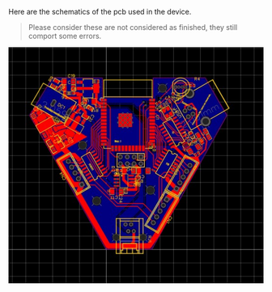 Here are the schematics of the pcb used in the device. 
> Please consider these are not considered as finished, they still comport some errors.

![pcb](https://github.com/Agenax/Mirrotation/blob/cd22a826fd869f17466591d5e6f2a8a1afc12f68/Electronics/pcb.jpg)

